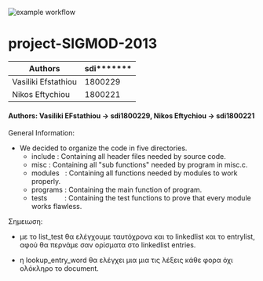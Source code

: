 ![example workflow](https://github.com/vasiliki2000/project-SIGMOD-2013/actions/workflows/c.yml/badge.svg)
# project-SIGMOD-2013

 |Authors|sdi*******|
 |-------|----------|
 |Vasiliki Efstathiou|1800229|
 |Nikos Eftychiou|1800221|


 
 #### Authors: Vasiliki EFstathiou -> sdi1800229, Nikos Eftychiou -> sdi1800221

General Information:

- We decided to organize the code in five directories. 
  - include  : Containing all header files needed by source code.
  - misc     : Containing all "sub functions" needed by program in misc.c.
  - modules &nbsp; : Containing all functions needed by modules to work properly.
  - programs : Containing the main function of program.
  - tests &nbsp; &nbsp; &nbsp; &nbsp; : Containing the test functions to prove that every module works flawless.
    




Σημειωση: 
- με το list_test θα ελέγχουμε ταυτόχρονα και το linkedlist και το entrylist, αφού θα περνάμε σαν ορίσματα στο linkedlist entries.

- η lookup_entry_word θα ελέγχει μια μια τις λέξεις κάθε φορα όχι ολόκληρο το document.


